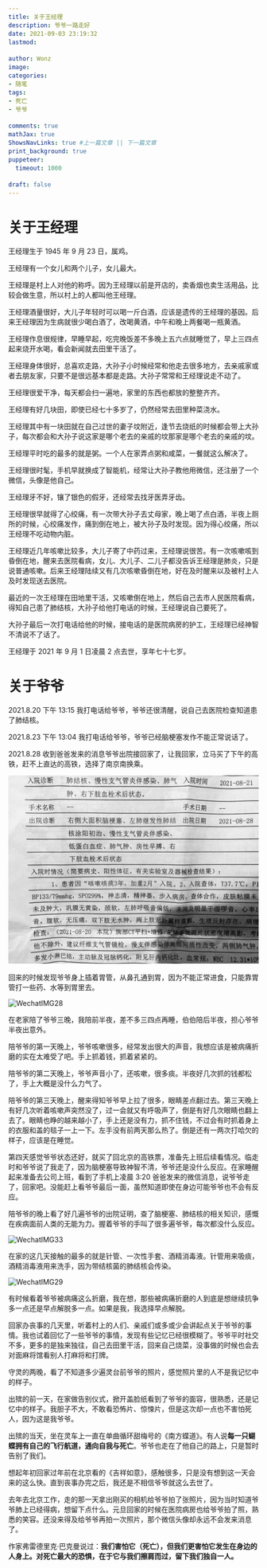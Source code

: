 ```yaml
---
title: 关于王经理
description: 爷爷一路走好
date: 2021-09-03 23:19:32
lastmod:

author: Wonz
image: 
categories:
- 随笔
tags:
- 死亡
- 爷爷

comments: true
mathJax: true
ShowsNavLinks: true #上一篇文章 || 下一篇文章
print_background: true
puppeteer:
  timeout: 1000

draft: false
---
```

# 关于王经理

王经理生于 1945 年 9 月 23 日，属鸡。

王经理有一个女儿和两个儿子，女儿最大。

王经理是村上人对他的称呼。因为王经理以前是开店的，卖香烟也卖生活用品，比较会做生意，所以村上的人都叫他王经理。

王经理酒量很好，大儿子年轻时可以喝一斤白酒，应该是遗传的王经理的基因。后来王经理因为生病就很少喝白酒了，改喝黄酒，中午和晚上两餐喝一瓶黄酒。

王经理作息很规律，早睡早起，吃完晚饭差不多晚上五六点就睡觉了，早上三四点起来烧开水喝，看会新闻就去田里干活了。

王经理身体很好，总喜欢走路，大孙子小时候经常和他走去很多地方，去亲戚家或者去朋友家，只要不是很远基本都是走路。大孙子常常和王经理说走不动了。

王经理很爱干净，每天都会扫一遍地，家里的东西也都放的整整齐齐。

王经理有好几块田，即使已经七十多岁了，仍然经常去田里种菜浇水。

王经理其中有一块田就在自己过世的妻子坟附近，逢节去烧纸的时候都会带上大孙子，每次都会和大孙子说这家是哪个老去的亲戚的坟那家是哪个老去的亲戚的坟。

王经理平时吃的最多的就是粥。一个人在家弄点粥和咸菜，一餐就这么解决了。

王经理很时髦，手机早就换成了智能机，经常让大孙子教他用微信，还注册了一个微信，头像是他自己。

王经理牙不好，镶了银色的假牙，还经常去找牙医弄牙齿。

王经理很早就得了心绞痛，有一次带大孙子去丈母家，晚上喝了点白酒，半夜上厕所的时候，心绞痛发作，痛到倒在地上，被大孙子及时发现。因为得心绞痛，所以王经理不吃动物内脏。

王经理近几年咳嗽比较多，大儿子寄了中药过来，王经理说很苦。有一次咳嗽咳到昏倒在地，醒来去医院看病，女儿、大儿子、二儿子都没告诉王经理是肺炎，只是说普通咳嗽。后来王经理陆续又有几次咳嗽昏倒在地，好在及时醒来以及被村上人及时发现送去医院。

最近的一次王经理在田地里干活，又咳嗽倒在地上，然后自己去市人民医院看病，得知自己患了肺结核，大孙子给他打电话的时候，王经理说自己要死了。

大孙子最后一次打电话给他的时候，接电话的是医院病房的护工，王经理已经神智不清说不了话了。

王经理于 2021 年 9 月 1 日凌晨 2 点去世，享年七十七岁。

# 关于爷爷

2021.8.20 下午 13:15 我打电话给爷爷，爷爷还很清醒，说自己去医院检查知道患了肺结核。

2021.8.23 下午 13:04 我打电话给爷爷，爷爷已经脑梗塞发作不能正常说话了。

2021.8.28 收到爸爸发来的消息爷爷出院接回家了，让我回家，立马买了下午的高铁，赶不上直达的高铁，选择了南京南换乘。

![WechatIMG34](https://raw.githubusercontent.com/Wonz5130/My-Private-ImgHost/master/img/WechatIMG34-20210903231945509.jpeg)

回来的时候发现爷爷身上插着胃管，从鼻孔通到胃，因为不能正常进食，只能靠胃管打一些药、水等到胃里去。

![WechatIMG28](https://raw.githubusercontent.com/Wonz5130/My-Private-ImgHost/master/img/WechatIMG28-20210903231946354.jpeg)

在老家陪了爷爷三晚，我陪前半夜，差不多三四点再睡，伯伯陪后半夜，担心爷爷半夜出意外。

陪爷爷的第一天晚上，爷爷咳嗽很多，经常发出很大的声音，我想应该是被病痛折磨的实在太难受了吧。手上抓着钱，抓着紧紧的。

陪爷爷的第二天晚上，爷爷声音小了，还咳嗽，很多痰。半夜好几次抓的钱都松了，手上大概是没什么力气了。

陪爷爷的第三天晚上，醒来得知爷爷早上拉了很多，眼睛差点翻过去。第三天晚上有好几次听着咳嗽声突然没了，过一会就又有呼吸声了，倒是有好几次眼睛也翻上去了。眼睛也睁的越来越小了，手上还是没有力，抓不住钱，不过会有时抓着身上的衣服和盖的毯子一上一下。左手没有前两天那么热了。倒是还有一两次打哈欠的样子，应该是在睡觉。

第四天感觉爷爷状态还好，就买了回北京的高铁票，准备先上班后续看情况。临走时和爷爷说了我走了，因为脑梗塞导致神智不清，爷爷还是没什么反应。在家睡醒起来准备去公司上班，看到了手机上凌晨 3:20 爸爸发来的微信消息，说爷爷走了，回家吧。没能赶上看爷爷最后一面，虽然知道即使在身边可能爷爷也不会有反应。

陪爷爷的晚上看了好几遍爷爷的出院证明，查了脑梗塞、肺结核的相关知识，感慨在疾病面前人类的无能为力。握着爷爷的手叫了很多遍爷爷，每次都没什么反应。

![WechatIMG33](https://raw.githubusercontent.com/Wonz5130/My-Private-ImgHost/master/img/WechatIMG33-20210903231947145.jpeg)

在家的这几天接触的最多的就是针管、一次性手套、酒精消毒液。针管用来吸痰，酒精消毒液用来洗手，因为带结核菌的肺结核会传染。

![WechatIMG29](https://raw.githubusercontent.com/Wonz5130/My-Private-ImgHost/master/img/WechatIMG29.jpeg)

有时候看着爷爷被病痛这么折磨，我在想，那些被病痛折磨的人到底是想继续抗争多一点还是早点解脱多一点。如果是我，我选择早点解脱。

回家办丧事的几天里，听着村上的人们、亲戚们或多或少会讲起点关于爷爷的事情。我也试着回忆了一些爷爷的事情，发现有些记忆已经很模糊了。爷爷平时社交不多，更多的是独来独往，自己去田里干活，回来自己烧菜，没事做的时候也会去对面麻将馆看别人打麻将和打牌。

守灵的两晚，看了不知道多少遍灵台前爷爷的照片，感觉照片里的人不是我记忆中的样子。

出殡的前一天，在家做告别仪式，掀开盖脸纸看到了爷爷的面容，很熟悉，还是记忆中的样子。我胆子不大，不敢看恐怖片、惊悚片，但是这次却一点也不害怕死人，因为这是我爷爷。

出殡的当天，坐在灵车上一直在单曲循环甜梅号的《南方蝶道》。有人说**每一只蝴蝶拥有自己的飞行航道，通向自我与死亡**。爷爷也走在了他自己的路上，只是暂时告别了我们。

想起年初回家过年前在北京看的《吉祥如意》，感触很多，只是没有想到这一天会来的这么快。直到丧事办完之后，我还是不相信爷爷就这么去世了。

去年去北京工作，走的那一天拿出刚买的相机给爷爷拍了张照片，因为当时知道爷爷肺上已经得病，想留下点什么。元旦回家的时候在医院病房也给爷爷拍了照，熟悉的笑容。还没来得及给爷爷再拍一次照片，那个微信头像却永远不会发来消息了。

作家弗雷德里克·巴克曼说过：**我们害怕它（死亡），但我们更害怕它发生在身边的人身上。对死亡最大的恐惧，在于它与我们擦肩而过，留下我们独自一人。**
